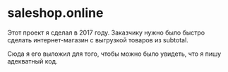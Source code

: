 # saleshop.online
Этот проект я сделал в 2017 году.
Заказчику нужно было быстро сделать интернет-магазин с выгрузкой товаров из subtotal.

Сюда я его выложил для того, чтобы можно было увидеть, что я пишу адекватный код.
